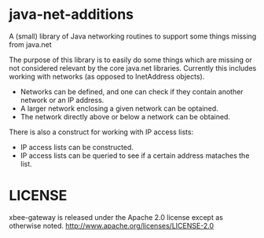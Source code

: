 java-net-additions
==================

A (small) library of Java networking routines to support some things missing from java.net

The purpose of this library is to easily do some things which are missing or not considered relevant by the core java.net libraries. 
Currently this includes working with networks (as opposed to InetAddress objects). 

* Networks can be defined, and one can check if they contain another network or an IP address.
* A larger network enclosing a given network can be optained. 
* The network directly above or below a network can be obtained. 

There is also a construct for working with IP access lists:
* IP access lists can be constructed. 
* IP access lists can be queried to see if a certain address mataches the list. 


LICENSE
=======
xbee-gateway is released under the Apache 2.0 license except as otherwise noted.
http://www.apache.org/licenses/LICENSE-2.0

